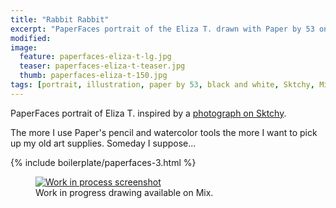 ```yaml
---
title: "Rabbit Rabbit"
excerpt: "PaperFaces portrait of the Eliza T. drawn with Paper by 53 on an iPad."
modified: 
image: 
  feature: paperfaces-eliza-t-lg.jpg
  teaser: paperfaces-eliza-t-teaser.jpg
  thumb: paperfaces-eliza-t-150.jpg
tags: [portrait, illustration, paper by 53, black and white, Sktchy, Mix]
---
```


PaperFaces portrait of Eliza T. inspired by a [photograph on Sktchy](http://sktchy.com/FsO57C).

The more I use Paper's pencil and watercolor tools the more I want to pick up my old art supplies. Someday I suppose...

{% include boilerplate/paperfaces-3.html %}

<figure>
  <a href="https://mix.fiftythree.com/11098-Michael-Rose/1837294"><img src="{{ site.url }}/images/paperfaces-eliza-t-process-1-900.jpg" alt="Work in process screenshot"></a>
  <figcaption>Work in progress drawing available on Mix.</figcaption>
</figure>
